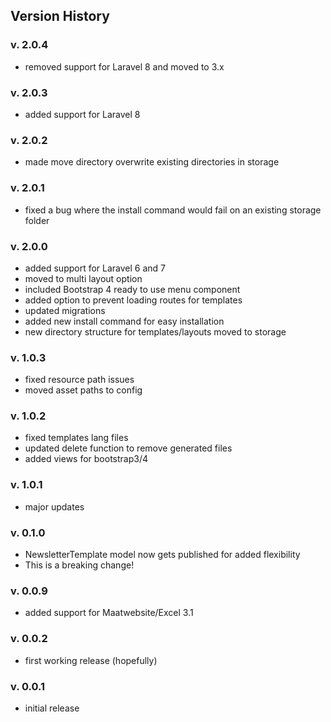 ## Version History

### v. 2.0.4

-   removed support for Laravel 8 and moved to 3.x

### v. 2.0.3

-   added support for Laravel 8

### v. 2.0.2

-   made move directory overwrite existing directories in storage

### v. 2.0.1

-   fixed a bug where the install command would fail on an existing storage folder

### v. 2.0.0

-   added support for Laravel 6 and 7
-   moved to multi layout option
-   included Bootstrap 4 ready to use menu component
-   added option to prevent loading routes for templates
-   updated migrations
-   added new install command for easy installation
-   new directory structure for templates/layouts moved to storage

### v. 1.0.3

-   fixed resource path issues
-   moved asset paths to config

### v. 1.0.2

-   fixed templates lang files
-   updated delete function to remove generated files
-   added views for bootstrap3/4

### v. 1.0.1

-   major updates

### v. 0.1.0

-   NewsletterTemplate model now gets published for added flexibility
-   This is a breaking change!

### v. 0.0.9

-   added support for Maatwebsite/Excel 3.1

### v. 0.0.2

-   first working release (hopefully)

### v. 0.0.1

-   initial release
